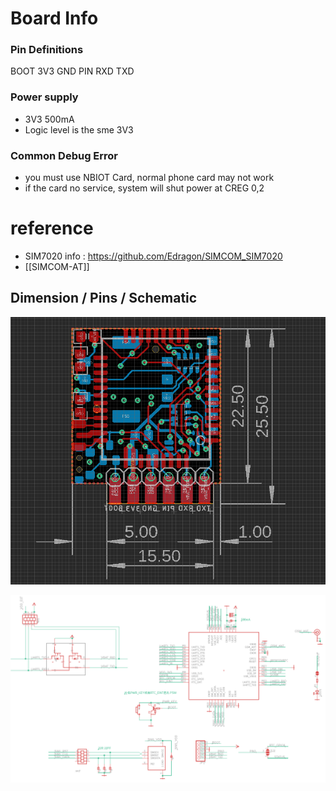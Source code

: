 

# Board Info 

### Pin Definitions 

BOOT 3V3 GND PIN RXD TXD


### Power supply 
- 3V3 500mA
- Logic level is the sme 3V3


### Common Debug Error

- you must use NBIOT Card, normal phone card may not work
- if the card no service, system will shut power at CREG 0,2

# reference 

- SIM7020 info : https://github.com/Edragon/SIMCOM_SIM7020
- [[SIMCOM-AT]]



## Dimension / Pins / Schematic 

![](04-17-16-01-02-2023.png)

![](57-21-16-01-02-2023.png)